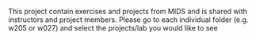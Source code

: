This project contain exercises and projects from MIDS and is shared with instructors and project members. 
Please go to each individual folder (e.g. w205 or w027) and select the projects/lab you would like to see
